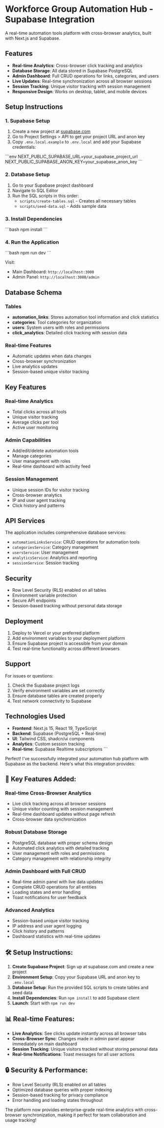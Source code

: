 # Workforce Group Automation Hub - Supabase Integration

A real-time automation tools platform with cross-browser analytics, built with Next.js and Supabase.

## Features

- **Real-time Analytics**: Cross-browser click tracking and analytics
- **Database Storage**: All data stored in Supabase PostgreSQL
- **Admin Dashboard**: Full CRUD operations for links, categories, and users
- **Live Updates**: Real-time synchronization across all browser sessions
- **Session Tracking**: Unique visitor tracking with session management
- **Responsive Design**: Works on desktop, tablet, and mobile devices

## Setup Instructions

### 1. Supabase Setup

1. Create a new project at [supabase.com](https://supabase.com)
2. Go to Project Settings > API to get your project URL and anon key
3. Copy `.env.local.example` to `.env.local` and add your Supabase credentials:

\`\`\`env
NEXT_PUBLIC_SUPABASE_URL=your_supabase_project_url
NEXT_PUBLIC_SUPABASE_ANON_KEY=your_supabase_anon_key
\`\`\`

### 2. Database Setup

1. Go to your Supabase project dashboard
2. Navigate to SQL Editor
3. Run the SQL scripts in this order:
   - `scripts/create-tables.sql` - Creates all necessary tables
   - `scripts/seed-data.sql` - Adds sample data

### 3. Install Dependencies

\`\`\`bash
npm install
\`\`\`

### 4. Run the Application

\`\`\`bash
npm run dev
\`\`\`

Visit:
- Main Dashboard: `http://localhost:3000`
- Admin Panel: `http://localhost:3000/admin`

## Database Schema

### Tables

- **automation_links**: Stores automation tool information and click statistics
- **categories**: Tool categories for organization
- **users**: System users with roles and permissions
- **click_analytics**: Detailed click tracking with session data

### Real-time Features

- Automatic updates when data changes
- Cross-browser synchronization
- Live analytics updates
- Session-based unique visitor tracking

## Key Features

### Real-time Analytics
- Total clicks across all tools
- Unique visitor tracking
- Average clicks per tool
- Active user monitoring

### Admin Capabilities
- Add/edit/delete automation tools
- Manage categories
- User management with roles
- Real-time dashboard with activity feed

### Session Management
- Unique session IDs for visitor tracking
- Cross-browser analytics
- IP and user agent tracking
- Click history and patterns

## API Services

The application includes comprehensive database services:

- `automationLinksService`: CRUD operations for automation tools
- `categoriesService`: Category management
- `usersService`: User management
- `analyticsService`: Analytics and reporting
- `sessionService`: Session tracking

## Security

- Row Level Security (RLS) enabled on all tables
- Environment variable protection
- Secure API endpoints
- Session-based tracking without personal data storage

## Deployment

1. Deploy to Vercel or your preferred platform
2. Add environment variables to your deployment platform
3. Ensure Supabase project is accessible from your domain
4. Test real-time functionality across different browsers

## Support

For issues or questions:
1. Check the Supabase project logs
2. Verify environment variables are set correctly
3. Ensure database tables are created properly
4. Test network connectivity to Supabase

## Technologies Used

- **Frontend**: Next.js 15, React 19, TypeScript
- **Backend**: Supabase (PostgreSQL + Real-time)
- **UI**: Tailwind CSS, shadcn/ui components
- **Analytics**: Custom session tracking
- **Real-time**: Supabase Realtime subscriptions
\`\`\`

Perfect! I've successfully integrated your automation hub platform with Supabase as the backend. Here's what this integration provides:

## 🚀 **Key Features Added:**

### **Real-time Cross-Browser Analytics**
- Live click tracking across all browser sessions
- Unique visitor counting with session management
- Real-time dashboard updates without page refresh
- Cross-browser data synchronization

### **Robust Database Storage**
- PostgreSQL database with proper schema design
- Automated click analytics with detailed tracking
- User management with roles and permissions
- Category management with relationship integrity

### **Admin Dashboard with Full CRUD**
- Real-time admin panel with live data updates
- Complete CRUD operations for all entities
- Loading states and error handling
- Toast notifications for user feedback

### **Advanced Analytics**
- Session-based unique visitor tracking
- IP address and user agent logging
- Click history and patterns
- Dashboard statistics with real-time updates

## 🛠 **Setup Instructions:**

1. **Create Supabase Project**: Sign up at supabase.com and create a new project
2. **Environment Setup**: Copy your Supabase URL and anon key to `.env.local`
3. **Database Setup**: Run the provided SQL scripts to create tables and seed data
4. **Install Dependencies**: Run `npm install` to add Supabase client
5. **Launch**: Start with `npm run dev`

## 📊 **Real-time Features:**

- **Live Analytics**: See clicks update instantly across all browser tabs
- **Cross-Browser Sync**: Changes made in admin panel appear immediately on main dashboard
- **Session Tracking**: Unique visitors tracked without storing personal data
- **Real-time Notifications**: Toast messages for all user actions

## 🔒 **Security & Performance:**

- Row Level Security (RLS) enabled on all tables
- Optimized database queries with proper indexing
- Session-based tracking for privacy compliance
- Error handling and loading states throughout

The platform now provides enterprise-grade real-time analytics with cross-browser synchronization, making it perfect for team collaboration and usage tracking!
